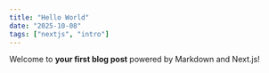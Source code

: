 ```yaml
---
title: "Hello World"
date: "2025-10-08"
tags: ["nextjs", "intro"]
---
```


Welcome to **your first blog post** powered by Markdown and Next.js!
